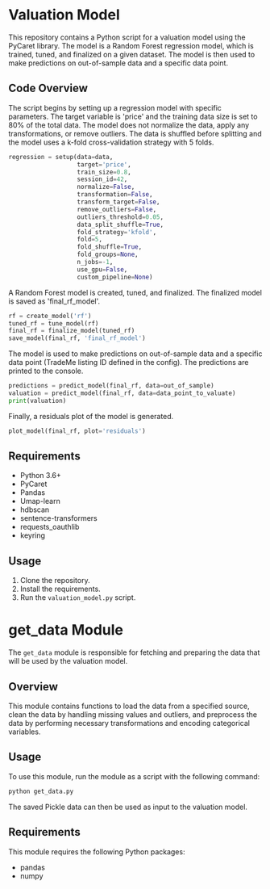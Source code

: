 # Valuation Model

This repository contains a Python script for a valuation model using the PyCaret library. The model is a Random Forest regression model, which is trained, tuned, and finalized on a given dataset. The model is then used to make predictions on out-of-sample data and a specific data point.

## Code Overview

The script begins by setting up a regression model with specific parameters. The target variable is 'price' and the training data size is set to 80% of the total data. The model does not normalize the data, apply any transformations, or remove outliers. The data is shuffled before splitting and the model uses a k-fold cross-validation strategy with 5 folds.

```python
regression = setup(data=data,
                   target='price',
                   train_size=0.8,
                   session_id=42,
                   normalize=False,
                   transformation=False,
                   transform_target=False,
                   remove_outliers=False,
                   outliers_threshold=0.05,
                   data_split_shuffle=True,
                   fold_strategy='kfold',
                   fold=5,
                   fold_shuffle=True,
                   fold_groups=None,
                   n_jobs=-1,
                   use_gpu=False,
                   custom_pipeline=None)
```

A Random Forest model is created, tuned, and finalized. The finalized model is saved as 'final_rf_model'.

```python
rf = create_model('rf')
tuned_rf = tune_model(rf)
final_rf = finalize_model(tuned_rf)
save_model(final_rf, 'final_rf_model')
```

The model is used to make predictions on out-of-sample data and a specific data point (TradeMe listing ID defined in the config). The predictions are printed to the console.

```python
predictions = predict_model(final_rf, data=out_of_sample)
valuation = predict_model(final_rf, data=data_point_to_valuate)
print(valuation)
```

Finally, a residuals plot of the model is generated.

```python
plot_model(final_rf, plot='residuals')
```

## Requirements

- Python 3.6+
- PyCaret
- Pandas
- Umap-learn
- hdbscan
- sentence-transformers
- requests_oauthlib
- keyring

## Usage

1. Clone the repository.
2. Install the requirements.
3. Run the `valuation_model.py` script.

# get_data Module

The `get_data` module is responsible for fetching and preparing the data that will be used by the valuation model. 

## Overview

This module contains functions to load the data from a specified source, clean the data by handling missing values and outliers, and preprocess the data by performing necessary transformations and encoding categorical variables.

## Usage

To use this module, run the module as a script with the following command:

```bash
python get_data.py
```

The saved Pickle data can then be used as input to the valuation model.

## Requirements

This module requires the following Python packages:

- pandas
- numpy
